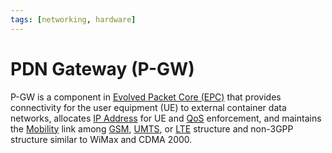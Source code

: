 ```yaml
---
tags: [networking, hardware]
---
```


# PDN Gateway (P-GW)

P-GW is a component in [Evolved Packet Core (EPC)](202305131616.md) that
provides connectivity for the user equipment (UE) to external container data
networks, allocates [IP Address](202206281021.md) for UE and
[QoS](202209282057.md) enforcement, and maintains the
[Mobility](202303292141.md) link among [GSM](202304111937.md),
[UMTS](202304111944.md), or [LTE](202304111948.md) structure and non-3GPP
structure similar to WiMax and CDMA 2000.
